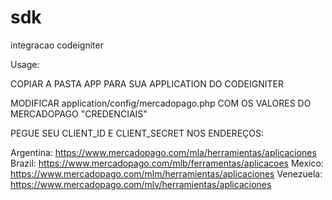 sdk
===

integracao codeigniter

Usage:

COPIAR A PASTA APP PARA SUA APPLICATION DO CODEIGNITER

MODIFICAR application/config/mercadopago.php COM OS VALORES DO MERCADOPAGO "CREDENCIAIS"

PEGUE SEU CLIENT_ID E CLIENT_SECRET NOS ENDEREÇOS:

Argentina: https://www.mercadopago.com/mla/herramientas/aplicaciones
Brazil: https://www.mercadopago.com/mlb/ferramentas/aplicacoes
Mexico: https://www.mercadopago.com/mlm/herramientas/aplicaciones
Venezuela: https://www.mercadopago.com/mlv/herramientas/aplicaciones
